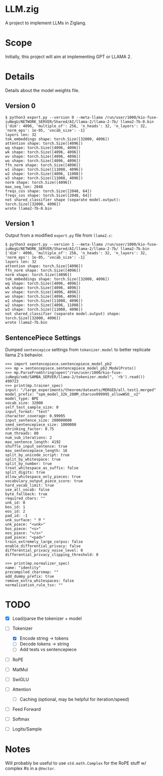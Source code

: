 
# LLM.zig
A project to implement LLMs in Ziglang.

# Scope
Initially, this project will aim at implementing GPT or LLAMA 2.

# Details
Details about the model weights file.

## Version 0
```
$ python3 export.py --version 0 --meta-llama /run/user/1000/kio-fuse-iuNegU/NETWORK_SERVER/Shared/AI/llama-2/llama-2-7b/ llama2-7b-0.bin
{'dim': 4096, 'multiple_of': 256, 'n_heads': 32, 'n_layers': 32, 'norm_eps': 1e-05, 'vocab_size': -1}
layers len: 32
tok_embeddings shape: torch.Size([32000, 4096])
attention shape: torch.Size([4096])
wq shape: torch.Size([4096, 4096])
wk shape: torch.Size([4096, 4096])
wv shape: torch.Size([4096, 4096])
wo shape: torch.Size([4096, 4096])
ffn_norm shape: torch.Size([4096])
w1 shape: torch.Size([11008, 4096])
w2 shape: torch.Size([4096, 11008])
w3 shape: torch.Size([11008, 4096])
norm shape: torch.Size([4096])
max_seq_len: 2048
freqs_cos shape: torch.Size([2048, 64])
freqs_cos shape: torch.Size([2048, 64])
not shared_classifier shape (separate model.output): torch.Size([32000, 4096])
wrote llama2-7b-0.bin
```


## Version 1
Output from a modified `export.py` file from `llama2.c`:
```
$ python3 export.py --version 1 --meta-llama /run/user/1000/kio-fuse-iuNegU/NETWORK_SERVER/Shared/AI/llama-2/llama-2-7b/ llama2-7b.bin
{'dim': 4096, 'multiple_of': 256, 'n_heads': 32, 'n_layers': 32, 'norm_eps': 1e-05, 'vocab_size': -1}
layers len: 32
attention shape: torch.Size([4096])
ffn_norm shape: torch.Size([4096])
norm shape: torch.Size([4096])
tok_embeddings shape: torch.Size([32000, 4096])
wq shape: torch.Size([4096, 4096])
wk shape: torch.Size([4096, 4096])
wv shape: torch.Size([4096, 4096])
wo shape: torch.Size([4096, 4096])
w1 shape: torch.Size([11008, 4096])
w2 shape: torch.Size([4096, 11008])
w3 shape: torch.Size([11008, 4096])
not shared_classifier (separate model.output) shape: torch.Size([32000, 4096])
wrote llama2-7b.bin
```

## SentencePiece Settings
Dumped `sentencepice` settings from `tokenizer.model` to better replicate llama
2's behavior.

```
>>> import sentencepiece.sentencepiece_model_pb2
>>> mp = sentencepiece.sentencepiece_model_pb2.ModelProto()
>>> mp.ParseFromString(open("/run/user/1000/kio-fuse-iuNegU/smb/SAMBA_SERVER/llama-2/tokenizer.model", 'rb').read())
499723
>>> print(mp.trainer_spec)
input: "/large_experiments/theorem/datasets/MERGED/all.test1.merged"
model_prefix: "spm_model_32k_200M_charcov099995_allowWSO__v2"
model_type: BPE
vocab_size: 32000
self_test_sample_size: 0
input_format: "text"
character_coverage: 0.99995
input_sentence_size: 200000000
seed_sentencepiece_size: 1000000
shrinking_factor: 0.75
num_threads: 80
num_sub_iterations: 2
max_sentence_length: 4192
shuffle_input_sentence: true
max_sentencepiece_length: 16
split_by_unicode_script: true
split_by_whitespace: true
split_by_number: true
treat_whitespace_as_suffix: false
split_digits: true
allow_whitespace_only_pieces: true
vocabulary_output_piece_score: true
hard_vocab_limit: true
use_all_vocab: false
byte_fallback: true
required_chars: ""
unk_id: 0
bos_id: 1
eos_id: 2
pad_id: -1
unk_surface: " ⁇ "
unk_piece: "<unk>"
bos_piece: "<s>"
eos_piece: "</s>"
pad_piece: "<pad>"
train_extremely_large_corpus: false
enable_differential_privacy: false
differential_privacy_noise_level: 0
differential_privacy_clipping_threshold: 0

>>> print(mp.normalizer_spec)
name: "identity"
precompiled_charsmap: ""
add_dummy_prefix: true
remove_extra_whitespaces: false
normalization_rule_tsv: ""
```


# TODO
- [x] Load/parse the tokenizer + model
- [ ] Tokenizer
  - [x] Encode string -> tokens
  - [ ] Decode tokens -> string
  - [ ] Add tests vs sentencepiece
- [ ] RoPE
- [ ] MatMul
- [ ] SwiGLU
- [ ] Attention
  - [ ] Caching (optional, may be helpful for iteration/speed)
- [ ] Feed Forward
- [ ] Softmax
- [ ] Logits/Sample


# Notes
Will probably be useful to use `std.math.Complex` for the RoPE stuff w/ complex
#s in a `@Vector`.
